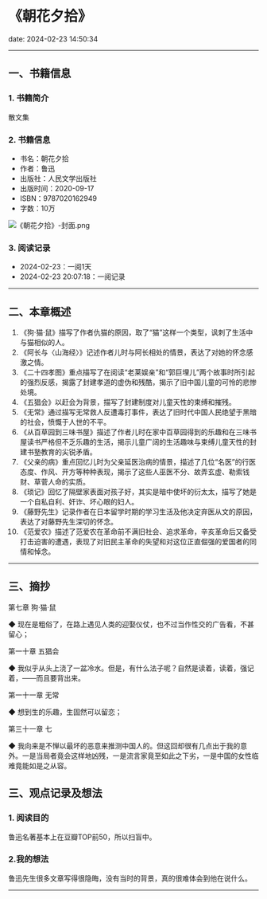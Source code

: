 # 《朝花夕拾》
date: 2024-02-23 14:50:34

---

## 一、书籍信息

### 1. 书籍简介

散文集

### 2. 书籍信息

- 书名：朝花夕拾
- 作者：鲁迅
- 出版社：人民文学出版社
- 出版时间：2020-09-17
- ISBN：9787020162949
- 字数：10万

![《朝花夕拾》-封面.png](https://s11.ax1x.com/2024/02/23/pFUk3KP.png)

### 3. 阅读记录

- 2024-02-23：一阅1天
- 2024-02-23 20:07:18：一阅记录

---

## 二、本章概述

1. 《狗·猫·鼠》描写了作者仇猫的原因，取了“猫”这样一个类型，讽刺了生活中与猫相似的人。
2. 《阿长与〈山海经〉》记述作者儿时与阿长相处的情景，表达了对她的怀念感激之情。
3. 《二十四孝图》重点描写了在阅读“老莱娱亲”和“郭巨埋儿”两个故事时所引起的强烈反感，揭露了封建孝道的虚伪和残酷，揭示了旧中国儿童的可怜的悲惨处境。
4. 《五猖会》以赶会为背景，描写了封建制度对儿童天性的束缚和摧残。
5. 《无常》通过描写无常救人反遭毒打事件，表达了旧时代中国人民绝望于黑暗的社会，愤慨于人世的不平。
6. 《从百草园到三味书屋》描述了作者儿时在家中百草园得到的乐趣和在三味书屋读书严格但不乏乐趣的生活，揭示儿童广阔的生活趣味与束缚儿童天性的封建书塾教育的尖锐矛盾。
7. 《父亲的病》重点回忆儿时为父亲延医治病的情景，描述了几位“名医”的行医态度、作风、开方等种种表现，揭示了这些人巫医不分、故弄玄虚、勒索钱财、草菅人命的实质。
8. 《琐记》回忆了隔壁家表面对孩子好，其实是暗中使坏的衍太太，描写了她是一个自私自利、奸诈、坏心眼的妇人。
9. 《藤野先生》记录作者在日本留学时期的学习生活及他决定弃医从文的原因，表达了对藤野先生深切的怀念。
10. 《范爱农》描述了范爱农在革命前不满旧社会、追求革命，辛亥革命后又备受打击迫害的遭遇，表现了对旧民主革命的失望和对这位正直倔强的爱国者的同情和悼念。

---

## 三、摘抄

第七章 狗·猫·鼠

◆ 现在是粗俗了，在路上遇见人类的迎娶仪仗，也不过当作性交的广告看，不甚留心；


第一十章 五猖会

◆ 我似乎从头上浇了一盆冷水。但是，有什么法子呢？自然是读着，读着，强记着，——而且要背出来。


第一十一章 无常

◆ 想到生的乐趣，生固然可以留恋；


第三十一章 七

◆ 我向来是不惮以最坏的恶意来推测中国人的。但这回却很有几点出于我的意外。一是当局者竟会这样地凶残，一是流言家竟至如此之下劣，一是中国的女性临难竟能如是之从容。


## 三、观点记录及想法

### 1. 阅读目的

鲁迅名著基本上在豆瓣TOP前50，所以扫盲中。

### 2.我的想法 

鲁迅先生很多文章写得很隐晦，没有当时的背景，真的很难体会到他在说什么。

--- 
